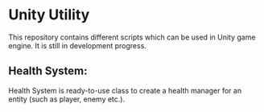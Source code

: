 # Unity Utility

This repository contains different scripts which can be used in Unity game engine. It is still in development progress.

## Health System:

Health System is ready-to-use class to create a health manager for an entity (such as player, enemy etc.).
